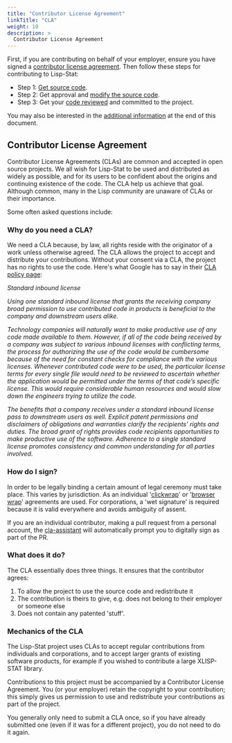 ```yaml
---
title: "Contributor License Agreement"
linkTitle: "CLA"
weight: 10
description: >
  Contributor License Agreement
---
```


First, if you are contributing on behalf of your employer, ensure you
have signed a [contributor license
agreement](/docs/contributing/#contributor-license-agreement). Then
follow these steps for contributing to Lisp-Stat:

- Step 1: [Get source code](#get-source-code).
- Step 2: Get approval and [modify the source code](#modify-the-source).
- Step 3: Get your [code reviewed](#code-review) and committed to the project.

You may also be interested in the [additional
information](#additional-info) at the end of this document.

## Contributor License Agreement

Contributor License Agreements (CLAs) are common and accepted in open
source projects.  We all wish for Lisp-Stat to be used and distributed
as widely as possible, and for its users to be confident about the
origins and continuing existence of the code.  The CLA help us achieve
that goal. Although common, many in the Lisp community are unaware of
CLAs or their importance.

Some often asked questions include:

### Why do you need a CLA?

We need a CLA because, by law, all rights reside with the originator
of a work unless otherwise agreed. The CLA allows the project to
accept and distribute your contributions. Without your consent via a
CLA, the project has no rights to use the code. Here's what Google has
to say in their [CLA policy page](https://opensource.google/docs/cla/policy/):

*Standard inbound license*

*Using one standard inbound license that grants the receiving company broad permission to use contributed code in products is beneficial to the company and downstream users alike.*

*Technology companies will naturally want to make productive use of any code made available to them. However, if all of the code being received by a company was subject to various inbound licenses with conflicting terms, the process for authorizing the use of the code would be cumbersome because of the need for constant checks for compliance with the various licenses. Whenever contributed code were to be used, the particular license terms for every single file would need to be reviewed to ascertain whether the application would be permitted under the terms of that code’s specific license. This would require considerable human resources and would slow down the engineers trying to utilize the code.*

*The benefits that a company receives under a standard inbound license pass to downstream users as well. Explicit patent permissions and disclaimers of obligations and warranties clarify the recipients’ rights and duties. The broad grant of rights provides code recipients opportunities to make productive use of the software. Adherence to a single standard license promotes consistency and common understanding for all parties involved.*


### How do I sign?

In order to be legally binding a certain amount of legal ceremony must
take place. This varies by jurisdiction. As an individual
'[clickwrap](https://en.wikipedia.org/wiki/Clickwrap)' or '[browser
wrap](https://en.wikipedia.org/wiki/Browse_wrap)' agreements are used.
For corporations, a 'wet signature' is required because it is valid
everywhere and avoids ambiguity of assent.

If you are an individual contributor, making a pull request from a
personal account, the [cla-assistant](https://cla-assistant.io/) will
automatically prompt you to digitally sign as part of the PR.

### What does it do?

The CLA essentially does three things. It ensures that the contributor agrees:

1. To allow the project to use the source code and redistribute it
2. The contribution is theirs to give, e.g. does not belong to their employer or someone else
3. Does not contain any patented 'stuff'.

### Mechanics of the CLA
The Lisp-Stat project uses CLAs to accept regular contributions from
individuals and corporations, and to accept larger grants of existing
software products, for example if you wished to contribute a large
XLISP-STAT library.

Contributions to this project must be accompanied by a Contributor
License Agreement. You (or your employer) retain the copyright to your
contribution; this simply gives us permission to use and redistribute
your contributions as part of the project.

You generally only need to submit a CLA once, so if you have already
submitted one (even if it was for a different project), you do not
need to do it again.



